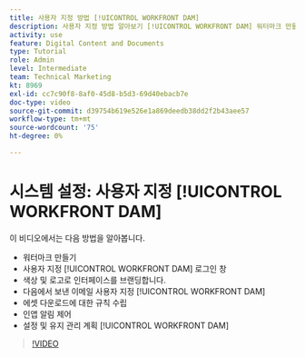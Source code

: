 ```yaml
---
title: 사용자 지정 방법 [!UICONTROL WORKFRONT DAM]
description: 사용자 지정 방법 알아보기 [!UICONTROL WORKFRONT DAM] 워터마크 만들기, 맞춤화 [!UICONTROL DAM] 로그인 창, 인터페이스 브랜딩 등.
activity: use
feature: Digital Content and Documents
type: Tutorial
role: Admin
level: Intermediate
team: Technical Marketing
kt: 8969
exl-id: cc7c90f8-8af0-45d8-b5d3-69d40ebacb7e
doc-type: video
source-git-commit: d39754b619e526e1a869deedb38dd2f2b43aee57
workflow-type: tm+mt
source-wordcount: '75'
ht-degree: 0%

---
```


# 시스템 설정: 사용자 지정 [!UICONTROL WORKFRONT DAM]

이 비디오에서는 다음 방법을 알아봅니다.

* 워터마크 만들기
* 사용자 지정 [!UICONTROL WORKFRONT DAM] 로그인 창
* 색상 및 로고로 인터페이스를 브랜딩합니다.
* 다음에서 보낸 이메일 사용자 지정 [!UICONTROL WORKFRONT DAM]
* 에셋 다운로드에 대한 규칙 수립
* 인앱 알림 제어
* 설정 및 유지 관리 계획 [!UICONTROL WORKFRONT DAM]

>[!VIDEO](https://video.tv.adobe.com/v/335232/?quality=12)
